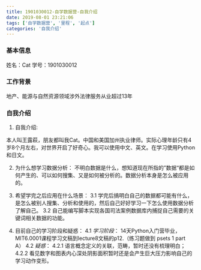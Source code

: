 ```yaml
---
title: 1901030012-自学数据营-自我介绍
date: 2019-08-01 23:21:06
tags: ['自学数据营', '里程', '起点']
categories: '自我介绍'
---
```


### 基本信息

姓名：Cat
学号：1901030012

### 工作背景

地产、能源与自然资源领域涉外法律服务从业超过13年

### 自我介绍


1. 自我介绍:

本人叫王露萩，朋友都叫我Cat。中国和美国加州执业律师。实际心理年龄只有4岁8个月左右，对世界开启了好奇心。我可以使用中文、英文。在学习使用Python和日文。

2. 为什么想学习数据分析：
不明白数据是什么，想知道现在所指的”数据“都是如何产生的、可以如何搜集、又是如何被分析的。数据分析本身是怎么被应用的。

3. 希望学完之后应用在什么场景：
3.1  学完后搞明白自己的数据都可能有什么，是怎么被别人搜集、分析和使用的，然后自己好好学习一下怎么使用数据分析了解自己。
3.2  自己能编写脚本实现各国司法案例数据库内捕捉自己需要的关键词相关数据的功能。

4. 目前自己的学习阶段和疑惑：
4.1 *学习阶段*：
14天Python入门营毕业，MIT6.0001课程学习文稿到lecture8文稿的p12.（练习题做到 psets 1 part A）
4.2 *疑惑*：
    4.2.1  语言概念定义的关联，范畴，暂时还没有梳理明白；
    4.2.2  看见数字和图表内心深处阴影面积暂时还是会产生巨大压力影响自己的学习动作变形。